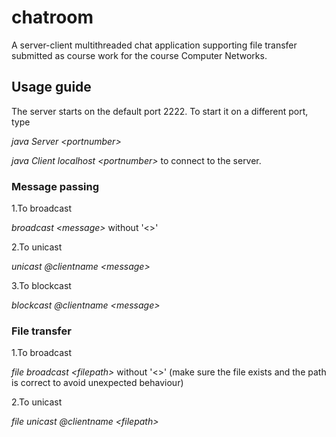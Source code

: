 # chatroom
A server-client multithreaded chat application supporting file transfer submitted as course work for the course Computer Networks.

## Usage guide

The server starts on the default port 2222. To start it on a different port, type

_java Server \<portnumber>_
  
_java Client localhost \<portnumber>_ to connect to the server.
  
### Message passing

1.To broadcast

_broadcast \<message>_ without '<>'

2.To unicast

_unicast @clientname \<message>_

3.To blockcast

_blockcast @clientname \<message>_
  
### File transfer

1.To broadcast

_file broadcast \<filepath>_ without '<>' (make sure the file exists and the path is correct to avoid unexpected behaviour)

2.To unicast

_file unicast @clientname \<filepath>_
